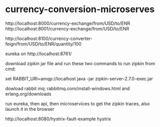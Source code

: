 # currency-conversion-microserves

http://localhost:8000/currency-exchange/from/USD/to/ENR
http://localhost:8001/currency-exchange/from/USD/to/ENR

http://localhost:8100/currency-converter-feign/from/USD/to/ENR/quantity/100

eureka on http://localhost:8761/

download zipkin jar file and run these two commands to run zipkin from cmd: 

set RABBIT_URI=amqp://localhost
java -jar zipkin-server-2.7.0-exec.jar

dowload rabbit mq: rabbitmq.com/install-windows.html
and erlang.org/downloads


run eureka, then api, then microservices to get the zipkin traces, also launch it in the browser

http://localhost:8080/hystrix-fault-example hystrix 



